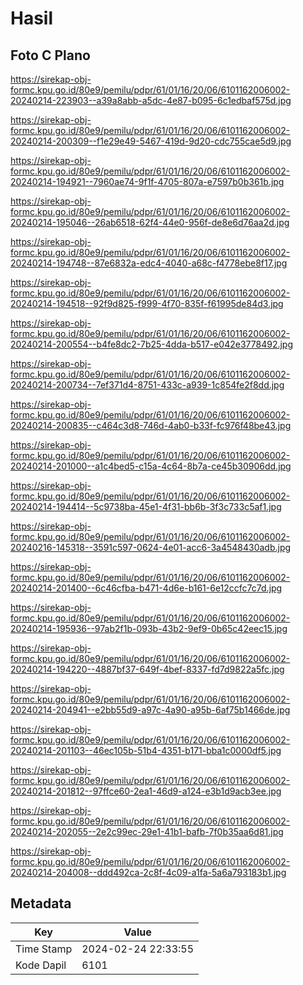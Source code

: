 # Hasil

## Foto C Plano

https://sirekap-obj-formc.kpu.go.id/80e9/pemilu/pdpr/61/01/16/20/06/6101162006002-20240214-223903--a39a8abb-a5dc-4e87-b095-6c1edbaf575d.jpg

https://sirekap-obj-formc.kpu.go.id/80e9/pemilu/pdpr/61/01/16/20/06/6101162006002-20240214-200309--f1e29e49-5467-419d-9d20-cdc755cae5d9.jpg

https://sirekap-obj-formc.kpu.go.id/80e9/pemilu/pdpr/61/01/16/20/06/6101162006002-20240214-194921--7960ae74-9f1f-4705-807a-e7597b0b361b.jpg

https://sirekap-obj-formc.kpu.go.id/80e9/pemilu/pdpr/61/01/16/20/06/6101162006002-20240214-195046--26ab6518-62f4-44e0-956f-de8e6d76aa2d.jpg

https://sirekap-obj-formc.kpu.go.id/80e9/pemilu/pdpr/61/01/16/20/06/6101162006002-20240214-194748--87e6832a-edc4-4040-a68c-f4778ebe8f17.jpg

https://sirekap-obj-formc.kpu.go.id/80e9/pemilu/pdpr/61/01/16/20/06/6101162006002-20240214-194518--92f9d825-f999-4f70-835f-f61995de84d3.jpg

https://sirekap-obj-formc.kpu.go.id/80e9/pemilu/pdpr/61/01/16/20/06/6101162006002-20240214-200554--b4fe8dc2-7b25-4dda-b517-e042e3778492.jpg

https://sirekap-obj-formc.kpu.go.id/80e9/pemilu/pdpr/61/01/16/20/06/6101162006002-20240214-200734--7ef371d4-8751-433c-a939-1c854fe2f8dd.jpg

https://sirekap-obj-formc.kpu.go.id/80e9/pemilu/pdpr/61/01/16/20/06/6101162006002-20240214-200835--c464c3d8-746d-4ab0-b33f-fc976f48be43.jpg

https://sirekap-obj-formc.kpu.go.id/80e9/pemilu/pdpr/61/01/16/20/06/6101162006002-20240214-201000--a1c4bed5-c15a-4c64-8b7a-ce45b30906dd.jpg

https://sirekap-obj-formc.kpu.go.id/80e9/pemilu/pdpr/61/01/16/20/06/6101162006002-20240214-194414--5c9738ba-45e1-4f31-bb6b-3f3c733c5af1.jpg

https://sirekap-obj-formc.kpu.go.id/80e9/pemilu/pdpr/61/01/16/20/06/6101162006002-20240216-145318--3591c597-0624-4e01-acc6-3a4548430adb.jpg

https://sirekap-obj-formc.kpu.go.id/80e9/pemilu/pdpr/61/01/16/20/06/6101162006002-20240214-201400--6c46cfba-b471-4d6e-b161-6e12ccfc7c7d.jpg

https://sirekap-obj-formc.kpu.go.id/80e9/pemilu/pdpr/61/01/16/20/06/6101162006002-20240214-195936--97ab2f1b-093b-43b2-9ef9-0b65c42eec15.jpg

https://sirekap-obj-formc.kpu.go.id/80e9/pemilu/pdpr/61/01/16/20/06/6101162006002-20240214-194220--4887bf37-649f-4bef-8337-fd7d9822a5fc.jpg

https://sirekap-obj-formc.kpu.go.id/80e9/pemilu/pdpr/61/01/16/20/06/6101162006002-20240214-204941--e2bb55d9-a97c-4a90-a95b-6af75b1466de.jpg

https://sirekap-obj-formc.kpu.go.id/80e9/pemilu/pdpr/61/01/16/20/06/6101162006002-20240214-201103--46ec105b-51b4-4351-b171-bba1c0000df5.jpg

https://sirekap-obj-formc.kpu.go.id/80e9/pemilu/pdpr/61/01/16/20/06/6101162006002-20240214-201812--97ffce60-2ea1-46d9-a124-e3b1d9acb3ee.jpg

https://sirekap-obj-formc.kpu.go.id/80e9/pemilu/pdpr/61/01/16/20/06/6101162006002-20240214-202055--2e2c99ec-29e1-41b1-bafb-7f0b35aa6d81.jpg

https://sirekap-obj-formc.kpu.go.id/80e9/pemilu/pdpr/61/01/16/20/06/6101162006002-20240214-204008--ddd492ca-2c8f-4c09-a1fa-5a6a793183b1.jpg


## Metadata

| Key        | Value               |
| ---------- | ------------------- |
| Time Stamp | 2024-02-24 22:33:55 |
| Kode Dapil | 6101                |



